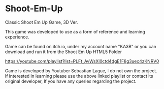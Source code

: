 # Shoot-Em-Up
Classic Shoot Em Up Game, 3D Ver.

This game was developed to use as a form of reference and learning experience.

Game can be found on itch.io, under my account name "KA3B" or you can download and run it from the Shoot Em Up HTML5 Folder


https://youtube.com/playlist?list=PLFt_AvWsXl0ctd4dgE1F8g3uec4zKNRV0

Game is developed by Youtuber Sebastian Lague, I do not own the project.
If interested in learning please use the above linked playlist or contact its original developer, If you have any queries regarding the project.
